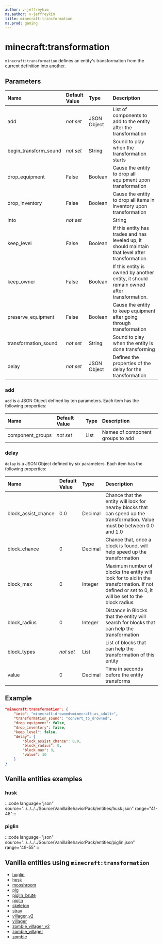 ```yaml
---
author: v-jeffreykim
ms.author: v-jeffreykim
title: minecraft:transformation
ms.prod: gaming
---
```


# minecraft:transformation

`minecraft:transformation` defines an entity's transformation from the current definition into another.

## Parameters

|Name |Default Value  |Type  |Description  |
|:----------|:----------|:----------|:----------|
| add| *not set*| JSON Object| List of components to add to the entity after the transformation|
| begin_transform_sound| *not set*| String| Sound to play when the transformation starts |
| drop_equipment| False| Boolean| Cause the entity to drop all equipment upon transformation |
| drop_inventory| False| Boolean| Cause the entity to drop all items in inventory upon transformation |
| into| *not set*| | String| Entity Definition that this entity will transform into. |
| keep_level| False| Boolean| If this entity has trades and has leveled up, it should maintain that level after transformation. |
| keep_owner| False| Boolean| If this entity is owned by another entity, it should remain owned after transformation. |
| preserve_equipment| False| Boolean| Cause the entity to keep equipment after going through transformation |
| transformation_sound| *not set*| String| Sound to play when the entity is done transforming |
| delay| *not set*| JSON Object| Defines the properties of the delay for the transformation|

### add

`add` is a JSON Object defined by ten parameters. Each item has the following properties:

| Name| Default Value| Type| Description|
|:-----------|:-----------|:-----------|:-----------|
| component_groups| *not set*| List| Names of component groups to add |

### delay

`delay` is a JSON Object defined by six parameters. Each item has the following properties:

| Name| Default Value| Type| Description |
|:-----------|:-----------|:-----------|:-----------|
| block_assist_chance| 0.0| Decimal| Chance that the entity will look for nearby blocks that can speed up the transformation. Value must be between 0.0 and 1.0 |
| block_chance| 0| Decimal| Chance that, once a block is found, will help speed up the transformation |
| block_max| 0| Integer| Maximum number of blocks the entity will look for to aid in the transformation. If not defined or set to 0, it will be set to the block radius |
| block_radius| 0| Integer| Distance in Blocks that the entity will search for blocks that can help the transformation |
| block_types| *not set*| List| List of blocks that can help the transformation of this entity |
| value| 0| Decimal| Time in seconds before the entity transforms |

## Example

```json
"minecraft:transformation": {
    "into": "minecraft:drowned<minecraft:as_adult>",
    "transformation_sound": "convert_to_drowned",
    "drop_equipment": false,
    "drop_inventory": false,
    "keep_level": false,
    "delay": {
        "block_assist_chance": 0.0,
        "block_radius": 0,
        "block_max": 0,
        "value": 10
    }
}
```

## Vanilla entities examples

### husk

:::code language="json" source="../../../../Source/VanillaBehaviorPack/entities/husk.json" range="41-48":::

### piglin

:::code language="json" source="../../../../Source/VanillaBehaviorPack/entities/piglin.json" range="49-55":::

## Vanilla entities using `minecraft:transformation`

- [hoglin](../../../../Source/VanillaBehaviorPack_Snippets/entities/hoglin.md)
- [husk](../../../../Source/VanillaBehaviorPack_Snippets/entities/husk.md)
- [mooshroom](../../../../Source/VanillaBehaviorPack_Snippets/entities/mooshroom.md)
- [pig](../../../../Source/VanillaBehaviorPack_Snippets/entities/pig.md)
- [piglin_brute](../../../../Source/VanillaBehaviorPack_Snippets/entities/piglin_brute.md)
- [piglin](../../../../Source/VanillaBehaviorPack_Snippets/entities/piglin.md)
- [skeleton](../../../../Source/VanillaBehaviorPack_Snippets/entities/skeleton.md)
- [stray](../../../../Source/VanillaBehaviorPack_Snippets/entities/stray.md)
- [villager_v2](../../../../Source/VanillaBehaviorPack_Snippets/entities/villager_v2.md)
- [villager](../../../../Source/VanillaBehaviorPack_Snippets/entities/villager.md)
- [zombie_villager_v2](../../../../Source/VanillaBehaviorPack_Snippets/entities/zombie_villager_v2.md)
- [zombie_villager](../../../../Source/VanillaBehaviorPack_Snippets/entities/zombie_villager.md)
- [zombie](../../../../Source/VanillaBehaviorPack_Snippets/entities/zombie.md)
